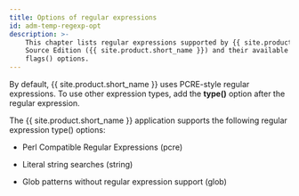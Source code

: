 ```yaml
---
title: Options of regular expressions
id: adm-temp-regexp-opt
description: >-
    This chapter lists regular expressions supported by {{ site.product.short_name }} Open
    Source Edition ({{ site.product.short_name }}) and their available supported type() and
    flags() options.
---
```


By default, {{ site.product.short_name }} uses PCRE-style regular expressions. To use
other expression types, add the **type()** option after the regular
expression.

The {{ site.product.short_name }} application supports the following regular expression
type() options:

- Perl Compatible Regular Expressions (pcre)

- Literal string searches (string)

- Glob patterns without regular expression support (glob)
